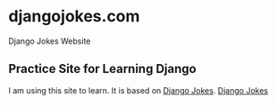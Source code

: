 # djangojokes.com
Django Jokes Website
## Practice Site for Learning Django
I am using this site to learn. It is based on
[Django Jokes](https://www.djangojokes.com).
[Django Jokes]([/static/images/logo.png](https://github.com/temesgen-zenebe/djangojokes.com/blob/main/static/images/logo.png))
